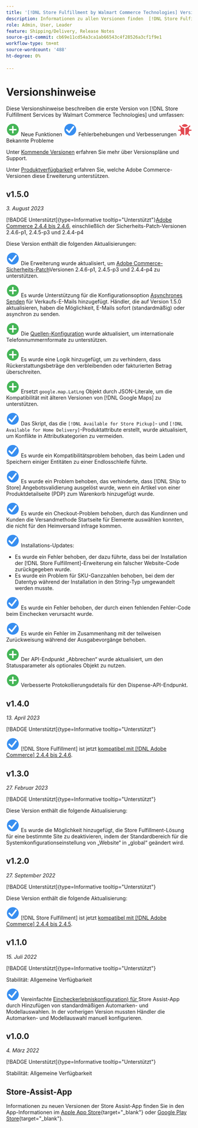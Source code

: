 ```yaml
---
title: '[!DNL Store Fulfillment by Walmart Commerce Technologies] Versionshinweise'
description: Informationen zu allen Versionen finden  [!DNL Store Fulfillment by Walmart Commerce Technologies]  in den Versionshinweisen .
role: Admin, User, Leader
feature: Shipping/Delivery, Release Notes
source-git-commit: cb69e11cd54a3ca1ab66543c4f28526a3cf1f9e1
workflow-type: tm+mt
source-wordcount: '488'
ht-degree: 0%

---
```


# Versionshinweise

Diese Versionshinweise beschreiben die erste Version von [!DNL Store Fulfillment Services by Walmart Commerce Technologies] und umfassen:

![Neu](../assets/new.svg) Neue Funktionen
![Problem behoben](../assets/fix.svg) Fehlerbehebungen und Verbesserungen
![Bekanntes Problem](../assets/bug.svg) Bekannte Probleme

Unter [Kommende Versionen](https://experienceleague.adobe.com/docs/commerce-operations/release/planning/schedule.html) erfahren Sie mehr über Versionspläne und Support.

Unter [Produktverfügbarkeit](https://experienceleague.adobe.com/docs/commerce-operations/release/product-availability.html) erfahren Sie, welche Adobe Commerce-Versionen diese Erweiterung unterstützen.

## v1.5.0

*3. August 2023*

[!BADGE Unterstützt]{type=Informative tooltip="Unterstützt"}[Adobe Commerce 2.4.4 bis 2.4.6](https://experienceleague.adobe.com/docs/commerce-operations/release/product-availability.html), einschließlich der Sicherheits-Patch-Versionen 2.4.6-p1, 2.4.5-p3 und 2.4.4-p4

Diese Version enthält die folgenden Aktualisierungen:

![Neu](../assets/fix.svg) Die Erweiterung wurde aktualisiert, um [Adobe Commerce-Sicherheits-Patch](https://experienceleague.adobe.com/docs/commerce-operations/release/notes/security-patches/overview.html)Versionen 2.4.6-p1, 2.4.5-p3 und 2.4.4-p4 zu unterstützen.

![Neu](../assets/new.svg)<!-- WMTP-918 --> Es wurde Unterstützung für die Konfigurationsoption [Asynchrones Senden](sales-emails.md) für Verkaufs-E-Mails hinzugefügt. Händler, die auf Version 1.5.0 aktualisieren, haben die Möglichkeit, E-Mails sofort (standardmäßig) oder asynchron zu senden.

![Neu](../assets/new.svg)<!-- WMTP-916--> Die [Quellen-Konfiguration](merchant-store-configuration.md) wurde aktualisiert, um internationale Telefonnummernformate zu unterstützen.

![Neu](../assets/new.svg) Es wurde eine Logik hinzugefügt, um zu verhindern, dass Rückerstattungsbeträge den verbleibenden oder fakturierten Betrag überschreiten.

![Neu](../assets/new.svg)<!-- WMTP-882 --> Ersetzt `google.map.LatLng` Objekt durch JSON-Literale, um die Kompatibilität mit älteren Versionen von [!DNL Google Maps] zu unterstützen.

![Problem behoben](../assets/fix.svg)<!-- WMTP- --> Das Skript, das die `[!DNL Available for Store Pickup]`- und `[!DNL Available for Home Delivery]`-Produktattribute erstellt, wurde aktualisiert, um Konflikte in Attributkategorien zu vermeiden.

![Problem behoben](../assets/fix.svg)<!-- WMTP-915 --> Es wurde ein Kompatibilitätsproblem behoben, das beim Laden und Speichern einiger Entitäten zu einer Endlosschleife führte.

![Problem behoben](../assets/fix.svg)<!-- WMTP-921 --> Es wurde ein Problem behoben, das verhinderte, dass [!DNL Ship to Store] Angebotsvalidierung ausgelöst wurde, wenn ein Artikel von einer Produktdetailseite (PDP) zum Warenkorb hinzugefügt wurde.

![Problem behoben](../assets/fix.svg)<!-- WMTP- 932 --> Es wurde ein Checkout-Problem behoben, durch das Kundinnen und Kunden die Versandmethode Startseite für Elemente auswählen konnten, die nicht für den Heimversand infrage kommen.

![Problem behoben](../assets/fix.svg) Installations-Updates:

- <!-- WMTP-880--> Es wurde ein Fehler behoben, der dazu führte, dass bei der Installation der [!DNL Store Fulfillment]-Erweiterung ein falscher Website-Code zurückgegeben wurde.

- <!-- WMTP-878--> Es wurde ein Problem für SKU-Ganzzahlen behoben, bei dem der Datentyp während der Installation in den String-Typ umgewandelt werden musste.

![Problem behoben](../assets/fix.svg)<!-- WMTP-915--> Es wurde ein Fehler behoben, der durch einen fehlenden Fehler-Code beim Einchecken verursacht wurde.

![Problem behoben](../assets/fix.svg)<!-- WMTP-932 --> Es wurde ein Fehler im Zusammenhang mit der teilweisen Zurückweisung während der Ausgabevorgänge behoben.

![Neu](../assets/new.svg)<!-- WMTP-953 --> Der API-Endpunkt „Abbrechen“ wurde aktualisiert, um den Statusparameter als optionales Objekt zu nutzen.

![Neu](../assets/new.svg)<!-- WMTP-960 --> Verbesserte Protokollierungsdetails für den Dispense-API-Endpunkt.

## v1.4.0

*13. April 2023*

[!BADGE Unterstützt]{type=Informative tooltip="Unterstützt"}

![Neu](../assets/fix.svg) [!DNL Store Fulfillment] ist jetzt [kompatibel mit [!DNL Adobe Commerce] 2.4.4 bis 2.4.6](https://experienceleague.adobe.com/docs/commerce-operations/release/product-availability.html).


## v1.3.0

*27. Februar 2023*

[!BADGE Unterstützt]{type=Informative tooltip="Unterstützt"}

Diese Version enthält die folgende Aktualisierung:

![Neu](../assets/fix.svg)<!-- WMTP-795 --> Es wurde die Möglichkeit hinzugefügt, die Store Fulfillment-Lösung für eine bestimmte Site zu deaktivieren, indem der Standardbereich für die Systemkonfigurationseinstellung von „Website“ in „global“ geändert wird.

## v1.2.0

*27. September 2022*

[!BADGE Unterstützt]{type=Informative tooltip="Unterstützt"}

Diese Version enthält die folgende Aktualisierung:

![Neu](../assets/fix.svg) [!DNL Store Fulfillment] ist jetzt [kompatibel mit [!DNL Adobe Commerce] 2.4.4 bis 2.4.5](https://experienceleague.adobe.com/docs/commerce-operations/release/product-availability.html).


## v1.1.0

*15. Juli 2022*

[!BADGE Unterstützt]{type=Informative tooltip="Unterstützt"}

Stabilität: Allgemeine Verfügbarkeit

![Neu](../assets/fix.svg)<!-- WMTP-731 --> Vereinfachte [Eincheckerlebniskonfiguration) für ](check-in-experience-setup.md) Store Assist-App durch Hinzufügen von standardmäßigen Automarken- und Modellauswahlen. In der vorherigen Version mussten Händler die Automarken- und Modellauswahl manuell konfigurieren.

## v1.0.0

*4. März 2022*

[!BADGE Unterstützt]{type=Informative tooltip="Unterstützt"}

Stabilität: Allgemeine Verfügbarkeit

## Store-Assist-App

Informationen zu neuen Versionen der Store Assist-App finden Sie in den App-Informationen im [Apple App Store](https://apps.apple.com/us/app/store-assist-by-walmart/id1609281539){target="_blank"} oder [Google Play Store](https://play.google.com/store/apps/details?id=com.walmart.faas.storeassist){target="_blank"}.
